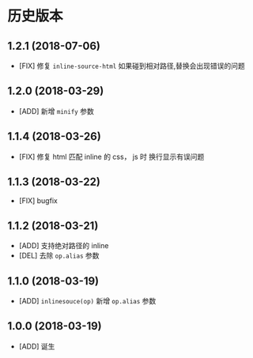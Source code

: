 # 历史版本
## 1.2.1 (2018-07-06)
* [FIX] 修复 `inline-source-html` 如果碰到相对路径,替换会出现错误的问题

## 1.2.0 (2018-03-29)
* [ADD] 新增 `minify` 参数

## 1.1.4 (2018-03-26)
* [FIX] 修复 html 匹配 inline 的 css， js 时 换行显示有误问题

## 1.1.3 (2018-03-22)
* [FIX] bugfix

## 1.1.2 (2018-03-21)
* [ADD] 支持绝对路径的 inline
* [DEL] 去除 `op.alias` 参数

## 1.1.0 (2018-03-19)
* [ADD] `inlinesouce(op)` 新增 `op.alias` 参数

## 1.0.0 (2018-03-19)
* [ADD] 诞生
